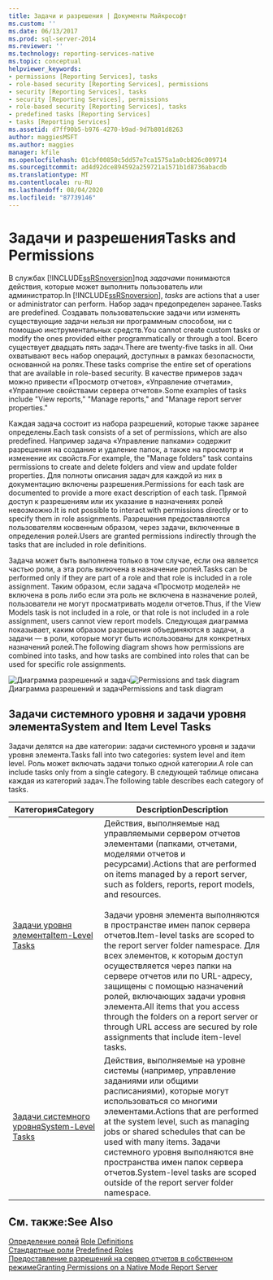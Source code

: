 ```yaml
---
title: Задачи и разрешения | Документы Майкрософт
ms.custom: ''
ms.date: 06/13/2017
ms.prod: sql-server-2014
ms.reviewer: ''
ms.technology: reporting-services-native
ms.topic: conceptual
helpviewer_keywords:
- permissions [Reporting Services], tasks
- role-based security [Reporting Services], permissions
- security [Reporting Services], tasks
- security [Reporting Services], permissions
- role-based security [Reporting Services], tasks
- predefined tasks [Reporting Services]
- tasks [Reporting Services]
ms.assetid: d7ff90b5-b976-4270-b9ad-9d7b801d8263
author: maggiesMSFT
ms.author: maggies
manager: kfile
ms.openlocfilehash: 01cbf00850c5dd57e7ca1575a1a0cb826c009714
ms.sourcegitcommit: ad4d92dce894592a259721a1571b1d8736abacdb
ms.translationtype: MT
ms.contentlocale: ru-RU
ms.lasthandoff: 08/04/2020
ms.locfileid: "87739146"
---
```

# <a name="tasks-and-permissions"></a><span data-ttu-id="cc7b7-102">Задачи и разрешения</span><span class="sxs-lookup"><span data-stu-id="cc7b7-102">Tasks and Permissions</span></span>
  <span data-ttu-id="cc7b7-103">В службах [!INCLUDE[ssRSnoversion](../../includes/ssrsnoversion-md.md)]под *задачами* понимаются действия, которые может выполнить пользователь или администратор.</span><span class="sxs-lookup"><span data-stu-id="cc7b7-103">In [!INCLUDE[ssRSnoversion](../../includes/ssrsnoversion-md.md)], *tasks* are actions that a user or administrator can perform.</span></span> <span data-ttu-id="cc7b7-104">Набор задач предопределен заранее.</span><span class="sxs-lookup"><span data-stu-id="cc7b7-104">Tasks are predefined.</span></span> <span data-ttu-id="cc7b7-105">Создавать пользовательские задачи или изменять существующие задачи нельзя ни программным способом, ни с помощью инструментальных средств.</span><span class="sxs-lookup"><span data-stu-id="cc7b7-105">You cannot create custom tasks or modify the ones provided either programmatically or through a tool.</span></span> <span data-ttu-id="cc7b7-106">Всего существует двадцать пять задач.</span><span class="sxs-lookup"><span data-stu-id="cc7b7-106">There are twenty-five tasks in all.</span></span> <span data-ttu-id="cc7b7-107">Они охватывают весь набор операций, доступных в рамках безопасности, основанной на ролях.</span><span class="sxs-lookup"><span data-stu-id="cc7b7-107">These tasks comprise the entire set of operations that are available in role-based security.</span></span> <span data-ttu-id="cc7b7-108">В качестве примеров задач можно привести «Просмотр отчетов», «Управление отчетами», «Управление свойствами сервера отчетов».</span><span class="sxs-lookup"><span data-stu-id="cc7b7-108">Some examples of tasks include "View reports," "Manage reports," and "Manage report server properties."</span></span>  
  
 <span data-ttu-id="cc7b7-109">Каждая задача состоит из набора разрешений, которые также заранее определены.</span><span class="sxs-lookup"><span data-stu-id="cc7b7-109">Each task consists of a set of permissions, which are also predefined.</span></span> <span data-ttu-id="cc7b7-110">Например задача «Управление папками» содержит разрешения на создание и удаление папок, а также на просмотр и изменение их свойств.</span><span class="sxs-lookup"><span data-stu-id="cc7b7-110">For example, the "Manage folders" task contains permissions to create and delete folders and view and update folder properties.</span></span> <span data-ttu-id="cc7b7-111">Для полноты описания задач для каждой из них в документацию включены разрешения.</span><span class="sxs-lookup"><span data-stu-id="cc7b7-111">Permissions for each task are documented to provide a more exact description of each task.</span></span> <span data-ttu-id="cc7b7-112">Прямой доступ к разрешениям или их указание в назначениях ролей невозможно.</span><span class="sxs-lookup"><span data-stu-id="cc7b7-112">It is not possible to interact with permissions directly or to specify them in role assignments.</span></span> <span data-ttu-id="cc7b7-113">Разрешения предоставляются пользователям косвенным образом, через задачи, включенные в определения ролей.</span><span class="sxs-lookup"><span data-stu-id="cc7b7-113">Users are granted permissions indirectly through the tasks that are included in role definitions.</span></span>  
  
 <span data-ttu-id="cc7b7-114">Задача может быть выполнена только в том случае, если она является частью роли, а эта роль включена в назначение ролей.</span><span class="sxs-lookup"><span data-stu-id="cc7b7-114">Tasks can be performed only if they are part of a role and that role is included in a role assignment.</span></span> <span data-ttu-id="cc7b7-115">Таким образом, если задача «Просмотр моделей» не включена в роль либо если эта роль не включена в назначение ролей, пользователи не могут просматривать модели отчетов.</span><span class="sxs-lookup"><span data-stu-id="cc7b7-115">Thus, if the View Models task is not included in a role, or that role is not included in a role assignment, users cannot view report models.</span></span> <span data-ttu-id="cc7b7-116">Следующая диаграмма показывает, каким образом разрешения объединяются в задачи, а задачи — в роли, которые могут быть использованы для конкретных назначений ролей.</span><span class="sxs-lookup"><span data-stu-id="cc7b7-116">The following diagram shows how permissions are combined into tasks, and how tasks are combined into roles that can be used for specific role assignments.</span></span>  
  
 <span data-ttu-id="cc7b7-117">![Диаграмма разрешений и задач](../media/report-securityobjects.gif "Диаграмма разрешений и задач")</span><span class="sxs-lookup"><span data-stu-id="cc7b7-117">![Permissions and task diagram](../media/report-securityobjects.gif "Permissions and task diagram")</span></span>  
<span data-ttu-id="cc7b7-118">Диаграмма разрешений и задач</span><span class="sxs-lookup"><span data-stu-id="cc7b7-118">Permissions and task diagram</span></span>  
  
## <a name="system-and-item-level-tasks"></a><span data-ttu-id="cc7b7-119">Задачи системного уровня и задачи уровня элемента</span><span class="sxs-lookup"><span data-stu-id="cc7b7-119">System and Item Level Tasks</span></span>  
 <span data-ttu-id="cc7b7-120">Задачи делятся на две категории: задачи системного уровня и задачи уровня элемента.</span><span class="sxs-lookup"><span data-stu-id="cc7b7-120">Tasks fall into two categories: system level and item level.</span></span> <span data-ttu-id="cc7b7-121">Роль может включать задачи только одной категории.</span><span class="sxs-lookup"><span data-stu-id="cc7b7-121">A role can include tasks only from a single category.</span></span> <span data-ttu-id="cc7b7-122">В следующей таблице описана каждая из категорий задач.</span><span class="sxs-lookup"><span data-stu-id="cc7b7-122">The following table describes each category of tasks.</span></span>  
  
|<span data-ttu-id="cc7b7-123">Категория</span><span class="sxs-lookup"><span data-stu-id="cc7b7-123">Category</span></span>|<span data-ttu-id="cc7b7-124">Description</span><span class="sxs-lookup"><span data-stu-id="cc7b7-124">Description</span></span>|  
|--------------|-----------------|  
|[<span data-ttu-id="cc7b7-125">Задачи уровня элемента</span><span class="sxs-lookup"><span data-stu-id="cc7b7-125">Item-Level Tasks</span></span>](tasks-and-permissions-item-level-tasks.md)|<span data-ttu-id="cc7b7-126">Действия, выполняемые над управляемыми сервером отчетов элементами (папками, отчетами, моделями отчетов и ресурсами).</span><span class="sxs-lookup"><span data-stu-id="cc7b7-126">Actions that are performed on items managed by a report server, such as folders, reports, report models, and resources.</span></span><br /><br /> <span data-ttu-id="cc7b7-127">Задачи уровня элемента выполняются в пространстве имен папок сервера отчетов.</span><span class="sxs-lookup"><span data-stu-id="cc7b7-127">Item-level tasks are scoped to the report server folder namespace.</span></span> <span data-ttu-id="cc7b7-128">Для всех элементов, к которым доступ осуществляется через папки на сервере отчетов или по URL-адресу, защищены с помощью назначений ролей, включающих задачи уровня элемента.</span><span class="sxs-lookup"><span data-stu-id="cc7b7-128">All items that you access through the folders on a report server or through URL access are secured by role assignments that include item-level tasks.</span></span>|  
|[<span data-ttu-id="cc7b7-129">Задачи системного уровня</span><span class="sxs-lookup"><span data-stu-id="cc7b7-129">System-Level Tasks</span></span>](tasks-and-permissions-system-level-tasks.md)|<span data-ttu-id="cc7b7-130">Действия, выполняемые на уровне системы (например, управление заданиями или общими расписаниями), которые могут использоваться со многими элементами.</span><span class="sxs-lookup"><span data-stu-id="cc7b7-130">Actions that are performed at the system level, such as managing jobs or shared schedules that can be used with many items.</span></span> <span data-ttu-id="cc7b7-131">Задачи системного уровня выполняются вне пространства имен папок сервера отчетов.</span><span class="sxs-lookup"><span data-stu-id="cc7b7-131">System-level tasks are scoped outside of the report server folder namespace.</span></span>|  
  
## <a name="see-also"></a><span data-ttu-id="cc7b7-132">См. также:</span><span class="sxs-lookup"><span data-stu-id="cc7b7-132">See Also</span></span>  
 <span data-ttu-id="cc7b7-133">[Определение ролей](role-definitions.md) </span><span class="sxs-lookup"><span data-stu-id="cc7b7-133">[Role Definitions](role-definitions.md) </span></span>  
 <span data-ttu-id="cc7b7-134">[Стандартные роли](role-definitions-predefined-roles.md) </span><span class="sxs-lookup"><span data-stu-id="cc7b7-134">[Predefined Roles](role-definitions-predefined-roles.md) </span></span>  
 [<span data-ttu-id="cc7b7-135">Предоставление разрешений на сервер отчетов в собственном режиме</span><span class="sxs-lookup"><span data-stu-id="cc7b7-135">Granting Permissions on a Native Mode Report Server</span></span>](granting-permissions-on-a-native-mode-report-server.md)  
  
  
